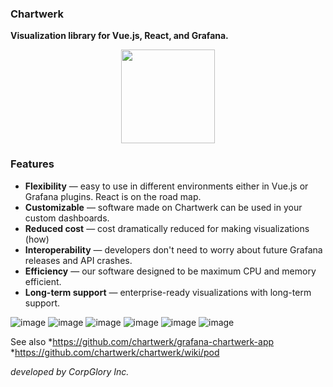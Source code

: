 ### **Chartwerk**
**Visualization library for Vue.js, React, and Grafana.**

<p align="center"><img src="https://user-images.githubusercontent.com/66464000/84520316-6c6fab00-ace4-11ea-9bfc-29ca73e5105e.png" width="150" height="150" /></div>

### Features

- **Flexibility** — easy to use in different environments either in Vue.js or Grafana plugins. React is on the road map.
- **Customizable** — software made on Chartwerk can be used in your custom dashboards. 
- **Reduced cost** — cost dramatically reduced for making visualizations (how) 
- **Interoperability** — developers don't need to worry about future Grafana releases and API crashes. 
- **Efficiency** — our software designed to be maximum CPU and memory efficient. 
- **Long-term support**  — enterprise-ready visualizations with long-term support. 

![image](https://user-images.githubusercontent.com/66464000/85540756-7076c380-b628-11ea-9434-34fa9089e065.png)
![image](https://user-images.githubusercontent.com/66464000/85540786-766ca480-b628-11ea-9068-aa07467589f6.png)
![image](https://user-images.githubusercontent.com/66464000/85540814-7bc9ef00-b628-11ea-8df9-964793782098.png)
![image](https://user-images.githubusercontent.com/66464000/85540040-9059b780-b627-11ea-8e86-9f1db43eea96.png)
![image](https://user-images.githubusercontent.com/66464000/85540738-6bb20f80-b628-11ea-95d9-33d7227e97a1.png)
![image](https://user-images.githubusercontent.com/66464000/85540837-7ff60c80-b628-11ea-9390-28f05e8632ae.png)

See also
*https://github.com/chartwerk/grafana-chartwerk-app
*https://github.com/chartwerk/chartwerk/wiki/pod

_developed by CorpGlory Inc._
